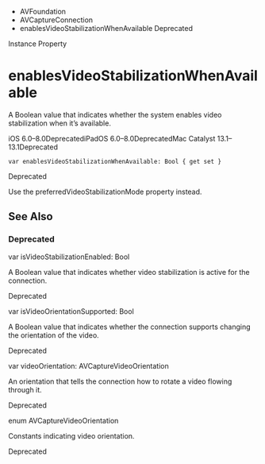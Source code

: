 

- AVFoundation
- AVCaptureConnection
-  enablesVideoStabilizationWhenAvailable Deprecated

Instance Property

# enablesVideoStabilizationWhenAvailable

A Boolean value that indicates whether the system enables video stabilization when it’s available.

iOS 6.0–8.0DeprecatediPadOS 6.0–8.0DeprecatedMac Catalyst 13.1–13.1Deprecated

``` source
var enablesVideoStabilizationWhenAvailable: Bool { get set }
```

Deprecated

Use the preferredVideoStabilizationMode property instead.

## See Also

### Deprecated

var isVideoStabilizationEnabled: Bool

A Boolean value that indicates whether video stabilization is active for the connection.

Deprecated

var isVideoOrientationSupported: Bool

A Boolean value that indicates whether the connection supports changing the orientation of the video.

Deprecated

var videoOrientation: AVCaptureVideoOrientation

An orientation that tells the connection how to rotate a video flowing through it.

Deprecated

enum AVCaptureVideoOrientation

Constants indicating video orientation.

Deprecated

